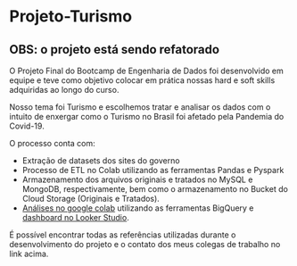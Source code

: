 # Projeto-Turismo
## OBS: o projeto está sendo refatorado

O Projeto Final do Bootcamp de Engenharia de Dados foi desenvolvido em equipe e teve como objetivo colocar em prática nossas hard e soft skills adquiridas ao longo do curso.

Nosso tema foi Turismo e escolhemos tratar e analisar os dados com o intuito de enxergar como o Turismo no Brasil foi afetado pela Pandemia do Covid-19.

O processo conta com:

- Extração de datasets dos sites do governo
- Processo de ETL no Colab utilizando as ferramentas Pandas e Pyspark
- Armazenamento dos arquivos originais e tratados no MySQL e MongoDB, respectivamente, bem como o armazenamento no Bucket do Cloud Storage (Originais e Tratados).
- [Análises no google colab](https://colab.research.google.com/drive/1Ny9pbaORxVIIlU7P__XIb4l4Yz_7BWiq?usp=sharing) utilizando as ferramentas BigQuery e [dashboard no Looker Studio](https://lookerstudio.google.com/s/sdelq1TNoF0).

É possível encontrar todas as referências utilizadas durante o desenvolvimento do projeto e o contato dos meus colegas de trabalho no link acima.
